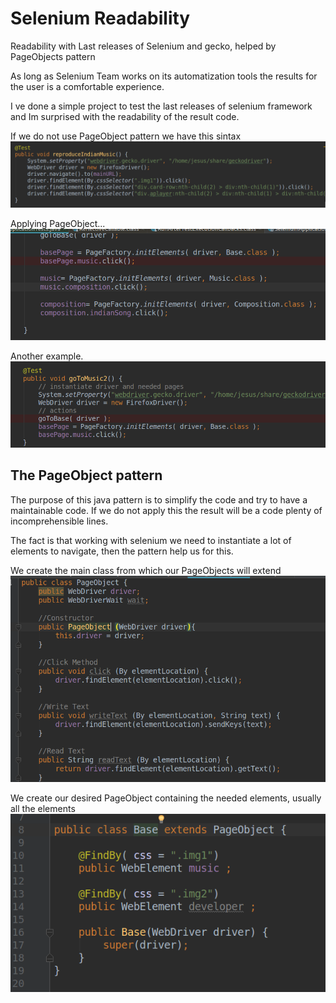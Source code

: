 # Selenium Readability
Readability with Last releases of Selenium and gecko, helped by PageObjects pattern 

As long as Selenium Team works on its automatization tools the results for the user is
a comfortable experience.

I ve done a simple project to test the last releases of selenium framework and Im surprised with
the readability of the result code.

If we do not use PageObject pattern we have this sintax
![](https://github.com/delalama/SeleniumReadability/blob/master/seleniumExample/1)

Applying PageObject...
![](https://github.com/delalama/SeleniumReadability/blob/master/seleniumExample/3.png)

Another example.
![](https://github.com/delalama/SeleniumReadability/blob/master/seleniumExample/2.png)

The PageObject pattern
---
The purpose of this java pattern is to simplify the code and try to have a maintainable code.
If we do not apply this the result will be a code plenty of incomprehensible lines.

The fact is that working with selenium we need to instantiate a lot of elements to navigate,
then the pattern help us for this.

We create the main class from which our PageObjects will extend
![](https://github.com/delalama/SeleniumReadability/blob/master/seleniumExample/5.png)

We create our desired PageObject containing the needed elements, usually all the elements
![](https://github.com/delalama/SeleniumReadability/blob/master/seleniumExample/6.png)
